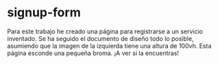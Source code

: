 # signup-form
Para este trabajo he creado una página para registrarse a un servicio inventado. Se ha seguido el documento de diseño todo lo posible, asumiendo que la imagen de la izquierda tiene una altura de 100vh.
Esta página esconde una pequeña broma. ¡A ver si la encuentras!
